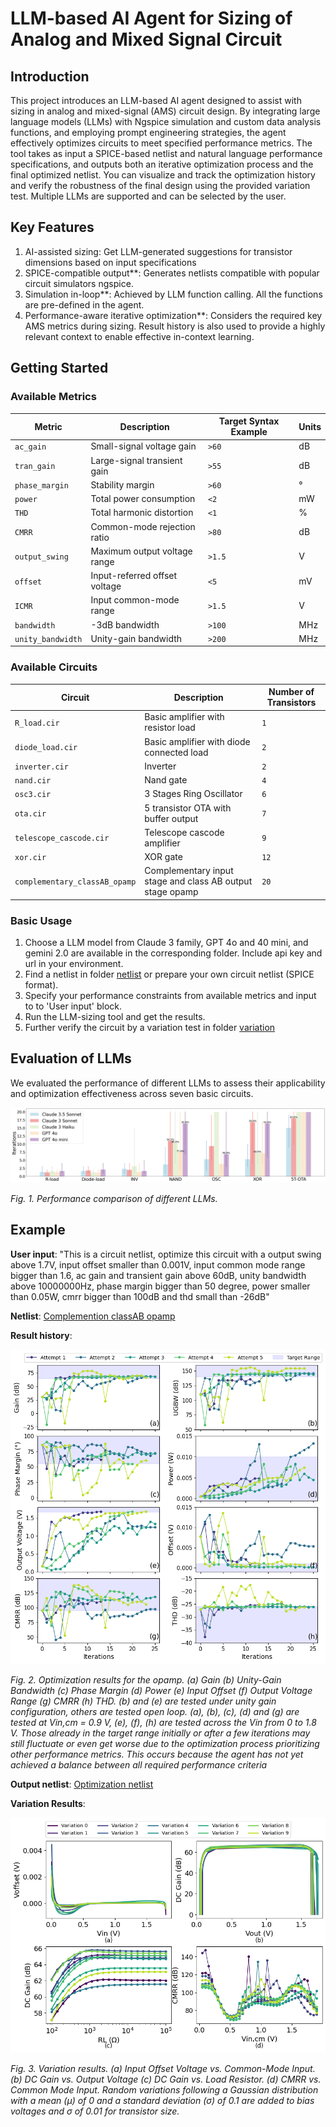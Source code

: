 # LLM-based AI Agent for Sizing of Analog and Mixed Signal Circuit

## Introduction

This project introduces an LLM-based AI agent designed to assist with sizing in analog and mixed-signal (AMS) circuit design. By integrating large language models (LLMs) with Ngspice simulation and custom data analysis functions, and employing prompt engineering strategies, the agent effectively optimizes circuits to meet specified performance metrics.
The tool takes as input a SPICE-based netlist and natural language performance specifications, and outputs both an iterative optimization process and the final optimized netlist. You can visualize and track the optimization history and verify the robustness of the final design using the provided variation test. Multiple LLMs are supported and can be selected by the user.

## Key Features

1. AI-assisted sizing: Get LLM-generated suggestions for transistor dimensions based on input specifications
2. SPICE-compatible output**: Generates netlists compatible with popular circuit simulators ngspice.
3. Simulation in-loop**: Achieved by LLM function calling. All the functions are pre-defined in the agent.
4. Performance-aware iterative optimization**: Considers the required key AMS metrics during sizing. Result history is also used to provide a highly relevant context to enable effective in-context learning.

## Getting Started

### Available Metrics
| Metric            | Description                          | Target Syntax Example | Units  |
|-------------------|--------------------------------------|-----------------------|--------|
| `ac_gain`         | Small-signal voltage gain            | `>60`                 | dB     |
| `tran_gain`       | Large-signal transient gain          | `>55`                 | dB     |
| `phase_margin`    | Stability margin                     | `>60`                 | °      |
| `power`           | Total power consumption              | `<2`                  | mW     |
| `THD`             | Total harmonic distortion            | `<1`                  | %      |
| `CMRR`            | Common-mode rejection ratio          | `>80`                 | dB     |
| `output_swing`    | Maximum output voltage range         | `>1.5`                | V      |
| `offset`          | Input-referred offset voltage        | `<5`                  | mV     |
| `ICMR`            | Input common-mode range              | `>1.5`                | V      |
| `bandwidth`       | -3dB bandwidth                       | `>100`                | MHz    |
| `unity_bandwidth` | Unity-gain bandwidth                 | `>200`                | MHz    |

### Available Circuits
| Circuit                       | Description                                               | Number of Transistors |
|-------------------------------|-----------------------------------------------------------|-----------------------|
| `R_load.cir`                  | Basic amplifier with resistor load                        | `1`                   |
| `diode_load.cir`              | Basic amplifier with diode connected load                 | `2`                   |
| `inverter.cir`                | Inverter                                                  | `2`                   |
| `nand.cir`                    | Nand gate                                                 | `4`                   |
| `osc3.cir`                    | 3 Stages Ring Oscillator                                  | `6`                   |
| `ota.cir`                     | 5 transistor OTA with buffer output                       | `7`                   |
| `telescope_cascode.cir`       | Telescope cascode amplifier                               | `9`                   |
| `xor.cir`                     | XOR gate                                                  | `12`                  |
| `complementary_classAB_opamp` | Complementary input stage and class AB output stage opamp | `20`                  |


### Basic Usage
1. Choose a LLM model from Claude 3 family, GPT 4o and 40 mini, and gemini 2.0 are available in the corresponding folder. Include api key and url in your environment.
2. Find a netlist in folder [netlist](/initial_circuit_netlist) or prepare your own circuit netlist (SPICE format).
3. Specify your performance constraints from available metrics and input to to 'User input' block.
4. Run the LLM-sizing tool and get the results.
5. Further verify the circuit by a variation test in folder [variation](/variation)

## Evaluation of LLMs

We evaluated the performance of different LLMs to assess their applicability and optimization effectiveness across seven basic circuits. 

![Performance comparison of different LLMs](/figures/performance.png)  

*Fig. 1. Performance comparison of different LLMs.*

## Example 

**User input**:
"This is a circuit netlist, optimize this circuit with a output swing above 1.7V, input offset smaller than 0.001V, input common mode range bigger than 1.6, ac gain and transient gain above 60dB, unity bandwidth above 10000000Hz, phase margin bigger than 50 degree, power smaller than 0.05W, cmrr bigger than 100dB and thd small than -26dB"

**Netlist**: [Complemention classAB opamp](/initial_circuit_netlist/complementary_classAB_opamp.cir)

**Result history**:

![Optimization results for the opamp.](/figures/railtorail_subplots_4x2.png)

*Fig. 2. Optimization results for the opamp.  (a) Gain (b) Unity-Gain Bandwidth (c) Phase Margin (d) Power (e) Input Offset (f) Output Voltage Range (g) CMRR (h) THD. (b) and (e) are tested under unity gain configuration, others are tested open loop. (a), (b), (c), (d) and (g) are tested at Vin,cm = 0.9 V, (e), (f), (h) are tested across the Vin from 0 to 1.8 V. Those already in the target range initially or after a few iterations may still fluctuate or even get worse due to the optimization process prioritizing other performance metrics. This occurs because the agent has not yet achieved a balance between all required performance criteria*

**Output netlist**: [Optimization netlist](/variation/a5.cir)

**Variation Results**:

![Variation results.](/figures/a5_bias_var_subplots.png) 

*Fig. 3. Variation results.  (a) Input Offset Voltage vs. Common-Mode Input. (b) DC Gain vs. Output Voltage (c) DC Gain vs. Load Resistor. (d) CMRR vs. Common Mode Input. Random variations following a Gaussian distribution with a mean (µ) of 0 and a standard deviation (σ) of 0.1 are added to bias voltages and σ of 0.01 for transistor size.*
